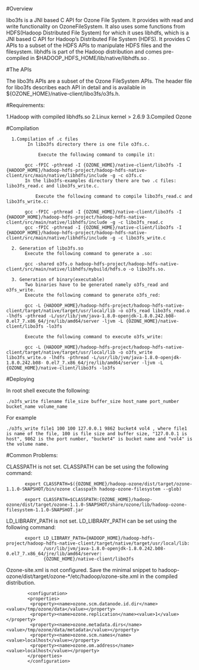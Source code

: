 <!--
  Licensed to the Apache Software Foundation (ASF) under one or more
  contributor license agreements.  See the NOTICE file distributed with
  this work for additional information regarding copyright ownership.
  The ASF licenses this file to You under the Apache License, Version 2.0
  (the "License"); you may not use this file except in compliance with
  the License.  You may obtain a copy of the License at

      http://www.apache.org/licenses/LICENSE-2.0

  Unless required by applicable law or agreed to in writing, software
  distributed under the License is distributed on an "AS IS" BASIS,
  WITHOUT WARRANTIES OR CONDITIONS OF ANY KIND, either express or implied.
  See the License for the specific language governing permissions and
  limitations under the License.
-->

#Overview

libo3fs is a JNI based C API for Ozone File System. It provides with read and write functionality on OzoneFileSystem. It also uses some functions from HDFS(Hadoop Distributed File System) for which it uses libhdfs, which is a JNI based C API for Hadoop’s Distributed File System (HDFS). It provides C APIs to a subset of the HDFS APIs to manipulate HDFS files and the filesystem. libhdfs is part of the Hadoop distribution and comes pre-compiled in $HADOOP_HDFS_HOME/lib/native/libhdfs.so .

#The APIs

The libo3fs APIs are a subset of the Ozone FileSystem APIs. The header file for libo3fs describes each API in detail and is available in ${OZONE_HOME}/native-client/libo3fs/o3fs.h.

#Requirements:

1.Hadoop with compiled libhdfs.so
2.Linux kernel > 2.6.9 
3.Compiled Ozone

#Compilation

      1.Compilation of .c files
            In libo3fs directory there is one file o3fs.c.

                Execute the following command to compile it: 

           gcc -fPIC -pthread -I {OZONE_HOME}/native-client/libo3fs -I {HADOOP_HOME}/hadoop-hdfs-project/hadoop-hdfs-native-client/src/main/native/libhdfs/include -g -c o3fs.c
           In the libo3fs-examples directory there are two .c files: libo3fs_read.c and libo3fs_write.c.

               Execute the following command to compile libo3fs_read.c and libo3fs_write.c:

           gcc -fPIC -pthread -I {OZONE_HOME}/native-client/libo3fs -I {HADOOP_HOME}/hadoop-hdfs-project/hadoop-hdfs-native-client/src/main/native/libhdfs/include -g -c libo3fs_read.c               
           gcc -fPIC -pthread -I {OZONE_HOME}/native-client/libo3fs -I {HADOOP_HOME}/hadoop-hdfs-project/hadoop-hdfs-native-client/src/main/native/libhdfs/include -g -c libo3fs_write.c

      2. Generation of libo3fs.so
           Execute the following command to generate a .so:

           gcc -shared o3fs.o hadoop-hdfs-project/hadoop-hdfs-native-client/src/main/native/libhdfs/mybuild/hdfs.o -o libo3fs.so.

      3. Generation of binary(executable)
           Two binaries have to be generated namely o3fs_read and o3fs_write.
           Execute the following command to generate o3fs_red:

           gcc -L {HADOOP_HOME}/hadoop-hdfs-project/hadoop-hdfs-native-client/target/native/target/usr/local/lib -o o3fs_read libo3fs_read.o -lhdfs -pthread -L/usr/lib/jvm/java-1.8.0-openjdk-1.8.0.242.b08-0.el7_7.x86_64/jre/lib/amd64/server -ljvm -L {OZONE_HOME}/native-client/libo3fs -lo3fs
           
           Execute the following command to execute o3fs_write:

           gcc -L {HADOOP_HOME}/hadoop-hdfs-project/hadoop-hdfs-native-client/target/native/target/usr/local/lib -o o3fs_write libo3fs_write.o -lhdfs -pthread -L/usr/lib/jvm/java-1.8.0-openjdk-1.8.0.242.b08- 0.el7_7.x86_64/jre/lib/amd64/server -ljvm -L {OZONE_HOME}/native-client/libo3fs -lo3fs

#Deploying

In root shell execute the following:

    ./o3fs_write filename file_size buffer_size host_name port_number bucket_name volume_name

For example

    ./o3fs_write file1 100 100 127.0.0.1 9862 bucket4 vol4 , where file1 is name of the file, 100 is file size and buffer size, "127.0.0.1 is host", 9862 is the port number, "bucket4" is bucket name and "vol4" is the volume name.

#Common Problems:

CLASSPATH is not set. CLASSPATH can be set using the following command:
 
           export CLASSPATH=$({OZONE_HOME}/hadoop-ozone/dist/target/ozone-1.1.0-SNAPSHOT/bin/ozone classpath hadoop-ozone-filesystem --glob)

           export CLASSPATH=$CLASSPATH:{OZONE_HOME}/hadoop-ozone/dist/target/ozone-1.1.0-SNAPSHOT/share/ozone/lib/hadoop-ozone-filesystem-1.1.0-SNAPSHOT.jar

LD_LIBRARY_PATH is not set. LD_LIBRARY_PATH can be set using the following command:  

           export LD_LIBRARY_PATH={HADOOP_HOME}/hadoop-hdfs-project/hadoop-hdfs-native-client/target/native/target/usr/local/lib:
                  /usr/lib/jvm/java-1.8.0-openjdk-1.8.0.242.b08-0.el7_7.x86_64/jre/lib/amd64/server:
                  {OZONE_HOME}/native-client/libo3fs

Ozone-site.xml is not configured. Save the minimal snippet to hadoop-ozone/dist/target/ozone-*/etc/hadoop/ozone-site.xml in the compiled distribution.

            <configuration>
            <properties>
             <property><name>ozone.scm.datanode.id.dir</name><value>/tmp/ozone/data</value></property>
             <property><name>ozone.replication</name><value>1</value></property>
             <property><name>ozone.metadata.dirs</name><value>/tmp/ozone/data/metadata</value></property>
             <property><name>ozone.scm.names</name><value>localhost</value></property>
             <property><name>ozone.om.address</name><value>localhost</value></property>
            </properties>
            </configuration>
